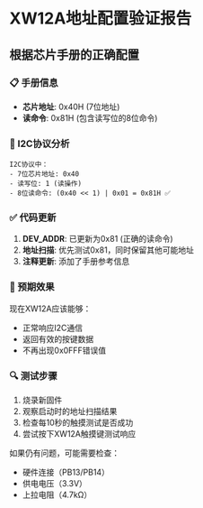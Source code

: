 # XW12A地址配置验证报告

## 根据芯片手册的正确配置

### 📋 手册信息
- **芯片地址**: 0x40H (7位地址)
- **读命令**: 0x81H (包含读写位的8位命令)

### 🔧 I2C协议分析
```
I2C协议中：
- 7位芯片地址: 0x40
- 读写位: 1 (读操作)
- 8位读命令: (0x40 << 1) | 0x01 = 0x81H ✅
```

### ✅ 代码更新
1. **DEV_ADDR**: 已更新为0x81 (正确的读命令)
2. **地址扫描**: 优先测试0x81，同时保留其他可能地址
3. **注释更新**: 添加了手册参考信息

### 🚀 预期效果
现在XW12A应该能够：
- 正常响应I2C通信
- 返回有效的按键数据
- 不再出现0x0FFF错误值

### 🔍 测试步骤
1. 烧录新固件
2. 观察启动时的地址扫描结果
3. 检查每10秒的触摸测试是否成功
4. 尝试按下XW12A触摸键测试响应

如果仍有问题，可能需要检查：
- 硬件连接（PB13/PB14）
- 供电电压（3.3V）
- 上拉电阻（4.7kΩ）